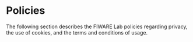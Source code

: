 # Policies

The following section describes the FIWARE Lab policies regarding privacy, the
use of cookies, and the terms and conditions of usage.
